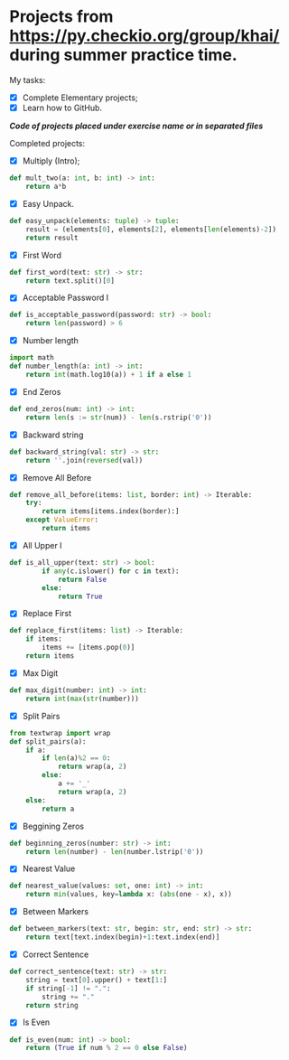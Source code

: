 # Projects from https://py.checkio.org/group/khai/ during summer practice time.

My tasks:

- [x] Complete Elementary projects;
- [x] Learn how to GitHub.

***Code of projects placed under exercise name or in separated files*** 

Completed projects:

- [x] Multiply (Intro);
```Python
def mult_two(a: int, b: int) -> int:
    return a*b
```
- [x] Easy Unpack.
```Python
def easy_unpack(elements: tuple) -> tuple:
    result = (elements[0], elements[2], elements[len(elements)-2])
    return result
```
- [x] First Word
```Python
def first_word(text: str) -> str:
    return text.split()[0]
```
- [x] Acceptable Password I
```Python
def is_acceptable_password(password: str) -> bool:
    return len(password) > 6
```
- [x] Number length
```Python
import math
def number_length(a: int) -> int:
    return int(math.log10(a)) + 1 if a else 1
```
- [x] End Zeros
```Python
def end_zeros(num: int) -> int:
    return len(s := str(num)) - len(s.rstrip('0'))
```
- [x] Backward string
```Python
def backward_string(val: str) -> str:
    return ''.join(reversed(val))
```
- [x] Remove All Before 
```Python
def remove_all_before(items: list, border: int) -> Iterable:
    try:
        return items[items.index(border):]
    except ValueError:
        return items
```
- [x] All Upper I
```Python
def is_all_upper(text: str) -> bool:
        if any(c.islower() for c in text):
            return False
        else:
            return True
```
- [x] Replace First
```Python
def replace_first(items: list) -> Iterable:
    if items:
        items += [items.pop(0)]
    return items
```
- [x] Max Digit
```Python
def max_digit(number: int) -> int:
    return int(max(str(number)))
```
- [x] Split Pairs
```Python
from textwrap import wrap
def split_pairs(a):
    if a:
        if len(a)%2 == 0:
            return wrap(a, 2)
        else:
            a += '_'
            return wrap(a, 2)
    else:
        return a
```
- [x] Beggining Zeros
```Python
def beginning_zeros(number: str) -> int:
    return len(number) - len(number.lstrip('0'))
```
- [x] Nearest Value
```Python
def nearest_value(values: set, one: int) -> int:
    return min(values, key=lambda x: (abs(one - x), x))
```
- [x] Between Markers
```Python
def between_markers(text: str, begin: str, end: str) -> str:
    return text[text.index(begin)+1:text.index(end)]
```
- [x] Correct Sentence
```Python
def correct_sentence(text: str) -> str:
    string = text[0].upper() + text[1:]
    if string[-1] != ".":
        string += "."
    return string
```
- [x] Is Even
```Python
def is_even(num: int) -> bool:
    return (True if num % 2 == 0 else False)
```
